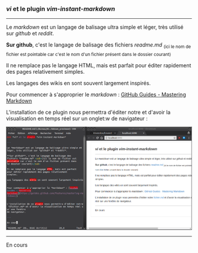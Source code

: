 ### *vi* et le plugin *vim-instant-markdown*

---

Le *markdown* est un langage de balisage ultra simple et léger, très utilisé sur *github* et *reddit*.

**Sur github**, c'est le langage de balisage des
fichiers *readme.md* <sub>(ici le nom de fichier est
pointable car c'est le nom d'un fichier présent dans
le dossier courant)</sub>

Il ne remplace pas le langage HTML, mais est parfait
pour éditer rapidement des pages relativement
simples.

Les langages des wikis en sont souvent largement inspirés.

Pour commencer à s'approprier le *markdown* : [GitHub
Guides - Mastering
Markdown](https://guides.github.com/features/mastering-markdown/)


L'installation de ce plugin nous permettra d'éditer notre et d'avoir la visualisation en temps réel sur un onglet:w
de navigateur :

![vi_md_preview](vi_md_preview.png)



---

En cours
